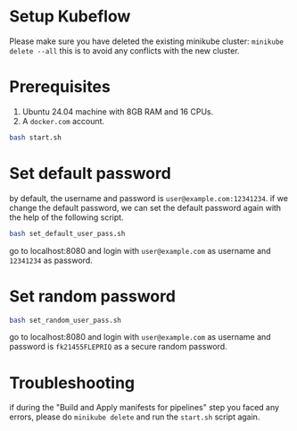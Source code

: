 # Setup Kubeflow

Please make sure you have deleted the existing minikube cluster: `minikube delete --all` this is to avoid any conflicts
with the new cluster.

# Prerequisites

1. Ubuntu 24.04 machine with 8GB RAM and 16 CPUs.
2. A `docker.com` account.

```bash
bash start.sh
```

# Set default password

by default, the username and password is `user@example.com:12341234`.
if we change the default password, we can set the default password again with the help of the following script.

```bash
bash set_default_user_pass.sh
```

go to localhost:8080 and login with `user@example.com` as username and `12341234` as password.

# Set random password

```bash
bash set_random_user_pass.sh
```

go to localhost:8080 and login with `user@example.com` as username and password is `fk21455FLEPRIQ` as a secure random
password.

# Troubleshooting

if during the "Build and Apply manifests for pipelines" step you faced any errors, please do `minikube delete` and run
the `start.sh` script again.